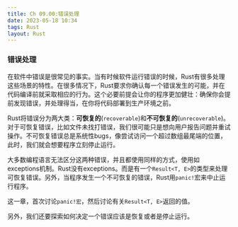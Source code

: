 ```yaml
---
title: Ch 09.00:错误处理
date: 2023-05-18 10:34
tags: Rust
layout: Rust
---
```

### 错误处理

在软件中错误是很常见的事实。当有时候软件运行错误的时候，Rust有很多处理这些场景的特性。在很多情况下，Rust要求你确认每一个错误发生的可能，并在代码编译前就采取相应的行为。这个必要前提会让你的程序更加健壮：确保你会提前发现错误，并处理得当，在你将代码部署到生产环境之前。

Rust将错误分为两大类：**可恢复的**(`recoverable`)和**不可恢复的**(`unrecoverable`)。对于可恢复错误，比如文件未找打错误，我们很可能只是想向用户报告问题并重试操作。不可恢复错误总是系统性bugs，像尝试访问一个超过数组最尾端的位置，此时，我们就会想要程序立刻停止运行。

大多数编程语言无法区分这两种错误，并且都使用同样的方式，使用如exceptions机制。Rust没有exceptions。而是有一个`Result<T, E>`的类型来处理可恢复错误。另外，当程序发生一个不可恢复的错误，Rust用`panic!`宏来中止运行程序。

这一章，首次讨论`panic!宏`，然后讨论有关`Result<T, E>`返回的值。

另外，我们还要探索如何决定一个错误应该是恢复或者是停止运行。

